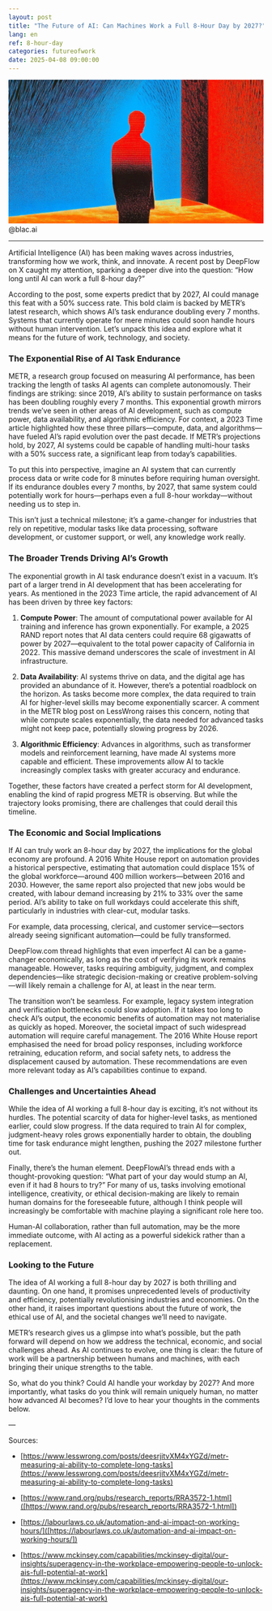 ```yaml
---
layout: post
title: "The Future of AI: Can Machines Work a Full 8-Hour Day by 2027?"
lang: en
ref: 8-hour-day
categories: futureofwork
date: 2025-04-08 09:00:00
---
```


![](/assets/en/2025-04-08/8-hour-day.jpeg) @blac.ai

***

Artificial Intelligence (AI) has been making waves across industries, transforming how we work, think, and innovate. A recent post by DeepFlow on X caught my attention, sparking a deeper dive into the question: “How long until AI can work a full 8-hour day?” 

According to the post, some experts predict that by 2027, AI could manage this feat with a 50% success rate. This bold claim is backed by METR’s latest research, which shows AI’s task endurance doubling every 7 months. Systems that currently operate for mere minutes could soon handle hours without human intervention. Let’s unpack this idea and explore what it means for the future of work, technology, and society.

### The Exponential Rise of AI Task Endurance

METR, a research group focused on measuring AI performance, has been tracking the length of tasks AI agents can complete autonomously. Their findings are striking: since 2019, AI’s ability to sustain performance on tasks has been doubling roughly every 7 months. This exponential growth mirrors trends we’ve seen in other areas of AI development, such as compute power, data availability, and algorithmic efficiency. For context, a 2023 Time article highlighted how these three pillars—compute, data, and algorithms—have fueled AI’s rapid evolution over the past decade. If METR’s projections hold, by 2027, AI systems could be capable of handling multi-hour tasks with a 50% success rate, a significant leap from today’s capabilities.

To put this into perspective, imagine an AI system that can currently process data or write code for 8 minutes before requiring human oversight. If its endurance doubles every 7 months, by 2027, that same system could potentially work for hours—perhaps even a full 8-hour workday—without needing us to step in. 

This isn’t just a technical milestone; it’s a game-changer for industries that rely on repetitive, modular tasks like data processing, software development, or customer support, or well, any knowledge work really.

### The Broader Trends Driving AI’s Growth

The exponential growth in AI task endurance doesn’t exist in a vacuum. It’s part of a larger trend in AI development that has been accelerating for years. As mentioned in the 2023 Time article, the rapid advancement of AI has been driven by three key factors:

1. **Compute Power**: The amount of computational power available for AI training and inference has grown exponentially. For example, a 2025 RAND report notes that AI data centers could require 68 gigawatts of power by 2027—equivalent to the total power capacity of California in 2022. This massive demand underscores the scale of investment in AI infrastructure.

2. **Data Availability**: AI systems thrive on data, and the digital age has provided an abundance of it. However, there’s a potential roadblock on the horizon. As tasks become more complex, the data required to train AI for higher-level skills may become exponentially scarcer. A comment in the METR blog post on LessWrong raises this concern, noting that while compute scales exponentially, the data needed for advanced tasks might not keep pace, potentially slowing progress by 2026.

3. **Algorithmic Efficiency**: Advances in algorithms, such as transformer models and reinforcement learning, have made AI systems more capable and efficient. These improvements allow AI to tackle increasingly complex tasks with greater accuracy and endurance.

Together, these factors have created a perfect storm for AI development, enabling the kind of rapid progress METR is observing. But while the trajectory looks promising, there are challenges that could derail this timeline.

### The Economic and Social Implications

If AI can truly work an 8-hour day by 2027, the implications for the global economy are profound. A 2016 White House report on automation provides a historical perspective, estimating that automation could displace 15% of the global workforce—around 400 million workers—between 2016 and 2030. However, the same report also projected that new jobs would be created, with labour demand increasing by 21% to 33% over the same period. AI’s ability to take on full workdays could accelerate this shift, particularly in industries with clear-cut, modular tasks.

For example, data processing, clerical, and customer service—sectors already seeing significant automation—could be fully transformed. 

DeepFlow.com  thread highlights that even imperfect AI can be a game-changer economically, as long as the cost of verifying its work remains manageable. However, tasks requiring ambiguity, judgment, and complex dependencies—like strategic decision-making or creative problem-solving—will likely remain a challenge for AI, at least in the near term.

The transition won’t be seamless. For example, legacy system integration and verification bottlenecks could slow adoption. If it takes too long to check AI’s output, the economic benefits of automation may not materialise as quickly as hoped. Moreover, the societal impact of such widespread automation will require careful management. The 2016 White House report emphasised the need for broad policy responses, including workforce retraining, education reform, and social safety nets, to address the displacement caused by automation. These recommendations are even more relevant today as AI’s capabilities continue to expand.

### Challenges and Uncertainties Ahead

While the idea of AI working a full 8-hour day is exciting, it’s not without its hurdles. The potential scarcity of data for higher-level tasks, as mentioned earlier, could slow progress. If the data required to train AI for complex, judgment-heavy roles grows exponentially harder to obtain, the doubling time for task endurance might lengthen, pushing the 2027 milestone further out.

Finally, there’s the human element. DeepFlowAI’s thread ends with a thought-provoking question: “What part of your day would stump an AI, even if it had 8 hours to try?” For many of us, tasks involving emotional intelligence, creativity, or ethical decision-making are likely to remain human domains for the foreseeable future, although I think people will increasingly be comfortable with machine playing a significant role here too. 

Human-AI collaboration, rather than full automation, may be the more immediate outcome, with AI acting as a powerful sidekick rather than a replacement.

### Looking to the Future

The idea of AI working a full 8-hour day by 2027 is both thrilling and daunting. On one hand, it promises unprecedented levels of productivity and efficiency, potentially revolutionising industries and economies. On the other hand, it raises important questions about the future of work, the ethical use of AI, and the societal changes we’ll need to navigate.

METR’s research gives us a glimpse into what’s possible, but the path forward will depend on how we address the technical, economic, and social challenges ahead. As AI continues to evolve, one thing is clear: the future of work will be a partnership between humans and machines, with each bringing their unique strengths to the table.

So, what do you think? Could AI handle your workday by 2027? And more importantly, what tasks do you think will remain uniquely human, no matter how advanced AI becomes? I’d love to hear your thoughts in the comments below.

—

Sources:

* [https://www.lesswrong.com/posts/deesrjitvXM4xYGZd/metr-measuring-ai-ability-to-complete-long-tasks](https://www.lesswrong.com/posts/deesrjitvXM4xYGZd/metr-measuring-ai-ability-to-complete-long-tasks) 

* [https://www.rand.org/pubs/research_reports/RRA3572-1.html]([https://www.rand.org/pubs/research_reports/RRA3572-1.html]) 

* [https://labourlaws.co.uk/automation-and-ai-impact-on-working-hours/]([https://labourlaws.co.uk/automation-and-ai-impact-on-working-hours/]) 

* [https://www.mckinsey.com/capabilities/mckinsey-digital/our-insights/superagency-in-the-workplace-empowering-people-to-unlock-ais-full-potential-at-work](https://www.mckinsey.com/capabilities/mckinsey-digital/our-insights/superagency-in-the-workplace-empowering-people-to-unlock-ais-full-potential-at-work) 

